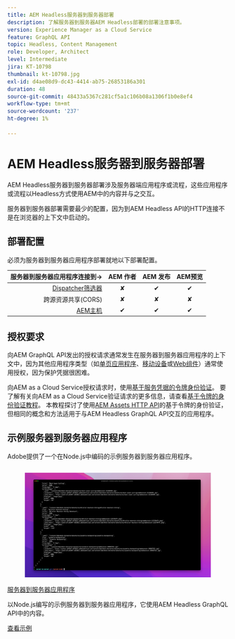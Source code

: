 ```yaml
---
title: AEM Headless服务器到服务器部署
description: 了解服务器到服务器AEM Headless部署的部署注意事项。
version: Experience Manager as a Cloud Service
feature: GraphQL API
topic: Headless, Content Management
role: Developer, Architect
level: Intermediate
jira: KT-10798
thumbnail: kt-10798.jpg
exl-id: d4ae08d9-dc43-4414-ab75-26853186a301
duration: 48
source-git-commit: 48433a5367c281cf5a1c106b08a1306f1b0e8ef4
workflow-type: tm+mt
source-wordcount: '237'
ht-degree: 1%

---
```


# AEM Headless服务器到服务器部署

AEM Headless服务器到服务器部署涉及服务器端应用程序或流程，这些应用程序或流程以Headless方式使用AEM中的内容并与之交互。

服务器到服务器部署需要最少的配置，因为到AEM Headless API的HTTP连接不是在浏览器的上下文中启动的。

## 部署配置

必须为服务器到服务器应用程序部署就地以下部署配置。

| 服务器到服务器应用程序连接到→ | AEM 作者 | AEM 发布 | AEM预览 |
|---------------------------------------------------------------:|:----------:|:-----------:|:-----------:|
| [Dispatcher筛选器](./configurations/dispatcher-filters.md) | ✘ | ✔ | ✔ |
| 跨源资源共享(CORS) | ✘ | ✘ | ✘ |
| [AEM主机](./configurations/aem-hosts.md) | ✔ | ✔ | ✔ |

## 授权要求

向AEM GraphQL API发出的授权请求通常发生在服务器到服务器应用程序的上下文中，因为其他应用程序类型（如[单页应用程序](./spa.md)、[移动设备](./mobile.md)或[Web组件](./web-component.md)）通常使用授权，因为保护凭据很困难。

向AEM as a Cloud Service授权请求时，使用[基于服务凭据的令牌身份验证](https://experienceleague.adobe.com/docs/experience-manager-cloud-service/content/implementing/developing/generating-access-tokens-for-server-side-apis.html?lang=zh-Hans)。 要了解有关向AEM as a Cloud Service验证请求的更多信息，请查看[基于令牌的身份验证教程](https://experienceleague.adobe.com/docs/experience-manager-learn/getting-started-with-aem-headless/authentication/overview.html?lang=zh-Hans)。 本教程探讨了使用[AEM Assets HTTP API](https://experienceleague.adobe.com/docs/experience-manager-cloud-service/content/assets/admin/mac-api-assets.html?lang=zh-Hans)的基于令牌的身份验证，但相同的概念和方法适用于与AEM Headless GraphQL API交互的应用程序。

## 示例服务器到服务器应用程序

Adobe提供了一个在Node.js中编码的示例服务器到服务器应用程序。

<div class="columns is-multiline">
    <!-- Server-to-server app -->
    <div class="column is-half-tablet is-half-desktop is-one-third-widescreen" aria-label="Server-to-server app" tabindex="0">
       <div class="card">
           <div class="card-image">
               <figure class="image is-16by9">
                   <a href="../example-apps/server-to-server-app.md" title="服务器到服务器应用程序" tabindex="-1">
                       <img class="is-bordered-r-small" src="../example-apps/assets/server-to-server-app/server-to-server-card.png" alt="服务器到服务器应用程序">
                   </a>
               </figure>
           </div>
           <div class="card-content is-padded-small">
               <div class="content">
                   <p class="headline is-size-6 has-text-weight-bold"><a href="../example-apps/server-to-server-app.md" title="服务器到服务器应用程序">服务器到服务器应用程序</a></p>
                   <p class="is-size-6">以Node.js编写的示例服务器到服务器应用程序，它使用AEM Headless GraphQL API中的内容。</p>
                   <a href="../example-apps/server-to-server-app.md" class="spectrum-Button spectrum-Button--outline spectrum-Button--primary spectrum-Button--sizeM">
                       <span class="spectrum-Button-label has-no-wrap has-text-weight-bold">查看示例</span>
                   </a>
               </div>
           </div>
       </div>
    </div>
</div>
